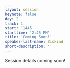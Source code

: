 ```yaml
---
layout: session
keynote: false
day: 2
track: 1
start: '1445'
starttime: '2:45 PM'
title: 'Coming Soon!'
speaker-last-name: Ziskind
short-description: ''
---
```


Session details coming soon!
